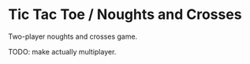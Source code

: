# Tic Tac Toe / Noughts and Crosses

Two-player noughts and crosses game.

TODO: make actually multiplayer.
